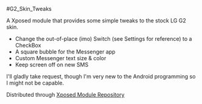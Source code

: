 #G2_Skin_Tweaks

A Xposed module that provides some simple tweaks to the stock LG G2 skin.

 - Change the out-of-place (imo) Switch (see Settings for reference) to a CheckBox
 - A square bubble for the Messenger app
 - Custom Messenger text size & color
 - Keep screen off on new SMS

I'll gladly take request, though I'm very new to the Android programming so I might not be capable.

Distributed through [Xposed Module Repository](http://repo.xposed.info/module/com.gmail.alexellingsen.g2skintweaks)